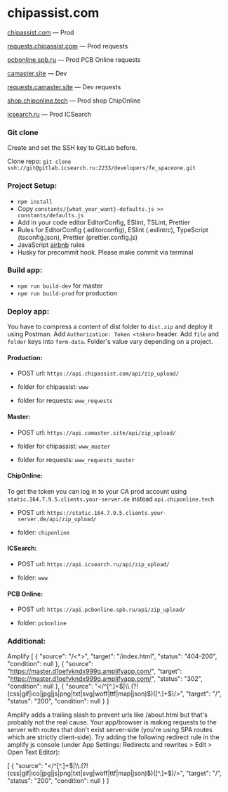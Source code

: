 # chipassist.com
[chipassist.com](https://chipassist.com) — Prod

[requests.chipassist.com](https://requests.chipassist.com) — Prod requests

[pcbonline.spb.ru](https://pcbonline.spb.ru) — Prod PCB Online requests

[camaster.site](https://camaster.site) — Dev

[requests.camaster.site](https://requests.camaster.site) — Dev requests

[shop.chiponline.tech](https://shop.chiponline.tech) — Prod shop ChipOnline

[icsearch.ru](https://icsearch.ru) — Prod ICSearch

### Git clone

Create and set the SSH key to GitLab before.

Clone repo: `git clone ssh://git@gitlab.icsearch.ru:2233/developers/fe_spaceone.git`


### Project Setup:

- `npm install`
- Copy `constants/{what_your_want}-defaults.js >> constants/defaults.js`
- Add in your code editor EditorConfig, ESlint, TSLint, Prettier
- Rules for EditorConfig (.editorconfig), ESlint (.eslintrc), TypeScript (tsconfig.json), Prettier (prettier.config.js)
- JavaScript [airbnb](https://github.com/airbnb/javascript) rules
- Husky for precommit hook. Please make commit via terminal

### Build app:

- `npm run build-dev` for master
- `npm run build-prod` for production

### Deploy app:

You have to compress a content of dist folder to `dist.zip` and deploy it using Postman. Add `Authorization: Token <token>` header. Add `file` and `folder` keys into `form-data`. Folder's value vary depending on a project. 

#### Production:
- POST url: `https://api.chipassist.com/api/zip_upload/`

- folder for chipassist: `www`

- folder for requests: `www_requests`

#### Master:
- POST url: `https://api.camaster.site/api/zip_upload/`

- folder for chipassist: `www_master`

- folder for requests: `www_requests_master`

#### ChipOnline:
To get the token you can log in to your CA prod account using `static.164.7.9.5.clients.your-server.de` instead `api.chiponline.tech` 

- POST url: `https://static.164.7.9.5.clients.your-server.de/api/zip_upload/`

- folder: `chiponline`

#### ICSearch:
- POST url: `https://api.icsearch.ru/api/zip_upload/`

- folder: `www`

#### PCB Online:
- POST url: `https://api.pcbonline.spb.ru/api/zip_upload/`

- folder: `pcbonline`

### Additional:

Amplify 
[
    {
        "source": "/<*>",
        "target": "/index.html",
        "status": "404-200",
        "condition": null
    },
    {
        "source": "https://master.d1oefvkndx999q.amplifyapp.com/",
        "target": "https://master.d1oefvkndx999q.amplifyapp.com/",
        "status": "302",
        "condition": null
    },
    {
        "source": "</^[^.]+$|\\.(?!(css|gif|ico|jpg|js|png|txt|svg|woff|ttf|map|json)$)([^.]+$)/>",
        "target": "/",
        "status": "200",
        "condition": null
    }
]


Amplify adds a trailing slash to prevent urls like /about.html but that's probably not the real cause. Your app/browser is making requests to the server with routes that don't exist server-side (you're using SPA routes which are strictly client-side). Try adding the following redirect rule in the amplify js console (under App Settings: Redirects and rewrites > Edit > Open Text Editor):

[
    {
        "source": "</^[^.]+$|\\.(?!(css|gif|ico|jpg|js|png|txt|svg|woff|ttf|map|json)$)([^.]+$)/>",
        "target": "/",
        "status": "200",
        "condition": null
    }
]
